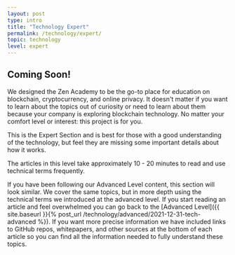 ```yaml
---
layout: post
type: intro
title: "Technology Expert"
permalink: /technology/expert/
topic: technology
level: expert
---
```


## Coming Soon!

We designed the Zen Academy to be the go-to place for education on blockchain, cryptocurrency, and online privacy. It doesn't matter if you want to learn about the topics out of curiosity or need to learn about them because your company is exploring blockchain technology. No matter your comfort level or interest: this project is for you.

This is the Expert Section and is best for those with a good understanding of the technology, but feel they are missing some important details about how it works. 

The articles in this level take approximately 10 - 20 minutes to read and use technical terms frequently.

If you have been following our Advanced Level content, this section will look similar. We cover the same topics, but in more depth using the technical terms we introduced at the advanced level. If you start reading an article and feel overwhelmed you can go back to the [Advanced Level]({{ site.baseurl }}{% post_url /technology/advanced/2021-12-31-tech-advanced %}). If you want more precise information we have included links to GitHub repos, whitepapers, and other sources at the bottom of each article so you can find all the information needed to fully understand these topics.
